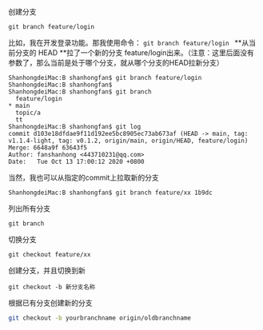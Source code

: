 创建分支



```
git branch feature/login
```



比如，我在开发登录功能。那我使用命令： `git branch feature/login ` **从当前分支的 HEAD **拉了一个新的分支 feature/login出来。（注意：这里后面没有参数了，那么当前是处于哪个分支，就从哪个分支的HEAD拉新分支）

```shell
ShanhongdeiMac:B shanhongfan$ git branch feature/login
ShanhongdeiMac:B shanhongfan$ 
ShanhongdeiMac:B shanhongfan$ git branch
  feature/login
* main
  topic/a
  tt
ShanhongdeiMac:B shanhongfan$ git log
commit d103e18dfdae9f11d192ee5bc8905ec73ab673af (HEAD -> main, tag: v1.1.4-light, tag: v0.1.2, origin/main, origin/HEAD, feature/login)
Merge: 6648a9f 63643f5
Author: fanshanhong <443710231@qq.com>
Date:   Tue Oct 13 17:00:12 2020 +0800
```



当然，我也可以从指定的commit上拉取新的分支

```
ShanhongdeiMac:B shanhongfan$ git branch feature/xx 1b9dc
```



列出所有分支

```
git branch
```



切换分支

```
git checkout feature/xx
```



创建分支，并且切换到新

```
git checkout -b 新分支名称
```

根据已有分支创建新的分支

```bash
git checkout -b yourbranchname origin/oldbranchname
```


